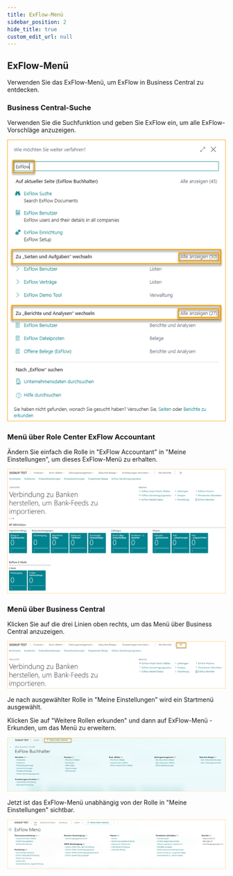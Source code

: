 ```yaml
---
title: ExFlow-Menü
sidebar_position: 2
hide_title: true
custom_edit_url: null
---
```


## ExFlow-Menü

Verwenden Sie das ExFlow-Menü, um ExFlow in Business Central zu entdecken.

### Business Central-Suche

Verwenden Sie die Suchfunktion und geben Sie ExFlow ein, um alle ExFlow-Vorschläge anzuzeigen.

![Business Central-Suche](../../images/business-central-search-001.png)

### Menü über Role Center ExFlow Accountant

Ändern Sie einfach die Rolle in "ExFlow Accountant" in "Meine Einstellungen", um dieses ExFlow-Menü zu erhalten.

![ExFlow-Menü Rolle ExFlow Accountant](../../images/exflow-menu-001.png)

### Menü über Business Central

Klicken Sie auf die drei Linien oben rechts, um das Menü über Business Central anzuzeigen.

![ExFlow-Menü](../../images/exflow-menu-002-extended.png)

Je nach ausgewählter Rolle in "Meine Einstellungen" wird ein Startmenü ausgewählt.

Klicken Sie auf "Weitere Rollen erkunden" und dann auf ExFlow-Menü - Erkunden, um das Menü zu erweitern.

![ExFlow-Menü](../../images/exflow-menu-003-extended.png)

Jetzt ist das ExFlow-Menü unabhängig von der Rolle in "Meine Einstellungen" sichtbar.

![ExFlow-Menü](../../images/exflow-menu-004-extended.png)
